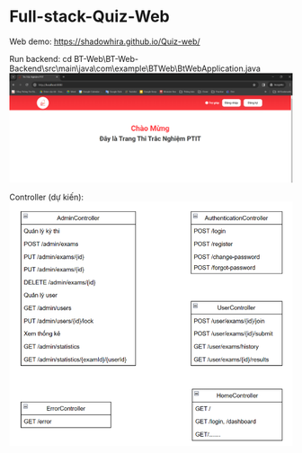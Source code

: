 # Full-stack-Quiz-Web
Web demo: https://shadowhira.github.io/Quiz-web/

Run backend:
cd BT-Web\BT-Web-Backend\src\main\java\com\example\BTWeb\BtWebApplication.java
![Ảnh logo](tmp2.png)


Controller (dự kiến):
![Ảnh logo](tmp.png)
